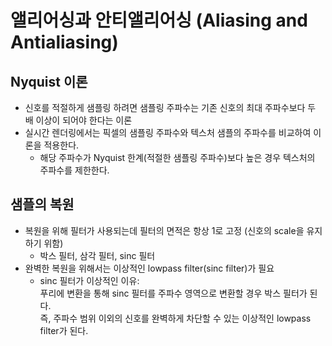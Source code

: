 # 앨리어싱과 안티앨리어싱 (Aliasing and Antialiasing)

## Nyquist 이론
- 신호를 적절하게 샘플링 하려면 샘플링 주파수는 기존 신호의 최대 주파수보다 두 배 이상이 되어야 한다는 이론
- 실시간 렌더링에서는 픽셀의 샘플링 주파수와 텍스처 샘플의 주파수를 비교하여 이론을 적용한다.
    - 해당 주파수가 Nyquist 한계(적절한 샘플링 주파수)보다 높은 경우 텍스처의 주파수를 제한한다.

## 샘플의 복원
- 복원을 위해 필터가 사용되는데 필터의 면적은 항상 1로 고정 (신호의 scale을 유지하기 위함)
    - 박스 필터, 삼각 필터, sinc 필터
- 완벽한 복원을 위해서는 이상적인 lowpass filter(sinc filter)가 필요
    - sinc 필터가 이상적인 이유:    
    푸리에 변환을 통해 sinc 필터를 주파수 영역으로 변환할 경우 박스 필터가 된다.    
    즉, 주파수 범위 이외의 신호를 완벽하게 차단할 수 있는 이상적인 lowpass filter가 된다.

